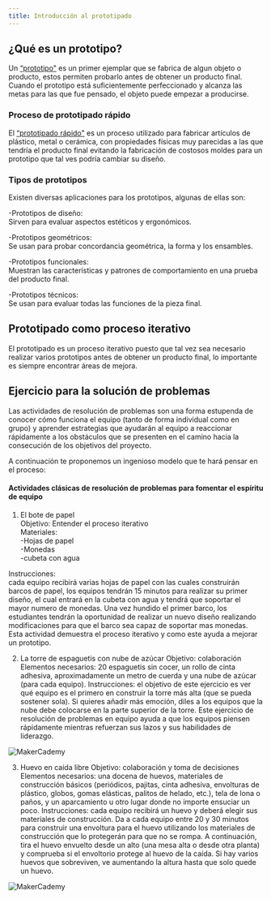 ```yaml
---
title: Introducción al prototipado
---
```


## ¿Qué es un prototipo?
Un  [“prototipo"](https://es.wikipedia.org/wiki/Prototipo) es un primer ejemplar que se fabrica de algun objeto o producto, estos permiten probarlo antes de obtener un producto final.
Cuando el prototipo está suficientemente perfeccionado y alcanza las metas para las que fue pensado, el objeto puede empezar a producirse.<br/>

### Proceso de prototipado rápido

El [“prototipado rápido"](https://es.wikipedia.org/wiki/Prototipado_r%C3%A1pido) es un proceso utilizado para fabricar artículos de plástico, metal o cerámica, con propiedades físicas muy parecidas a las que tendría el producto final evitando la fabricación de costosos moldes para un prototipo que tal ves podría cambiar su diseño.

### Tipos de prototipos
Existen diversas aplicaciones para los prototipos, algunas de ellas son:

-Prototipos de diseño:<br/>
Sirven para evaluar aspectos estéticos y ergonómicos.

-Prototipos geométricos:<br/>
Se usan para probar concordancia geométrica, la forma y los ensambles.

-Prototipos funcionales:<br/>
Muestran las características y patrones de comportamiento en una prueba del producto final.

-Prototipos técnicos:<br/>
Se usan para evaluar todas las funciones de la pieza final.

## Prototipado como proceso iterativo 
El prototipado es un proceso iterativo puesto que tal vez sea necesario realizar varios prototipos antes de obtener un producto final, lo importante es siempre encontrar áreas de mejora.

## Ejercicio para la solución de problemas

Las actividades de resolución de problemas son una forma estupenda de conocer cómo funciona el equipo (tanto de forma individual como en grupo) y aprender estrategias que ayudarán al equipo a reaccionar rápidamente a los obstáculos que se presenten en el camino hacia la consecución de los objetivos del proyecto. 

A continuación te proponemos un ingenioso modelo que te hará pensar en el proceso:

#### Actividades clásicas de resolución de problemas para fomentar el espíritu de equipo

1. El bote de papel <br/>
Objetivo: Entender el proceso iterativo<br/>
Materiales:<br/>
-Hojas de papel<br/>
-Monedas<br/>
-cubeta con agua <br/>

Instrucciones:<br/>
cada equipo recibirá varias hojas de papel con las cuales construirán barcos de papel, los equipos tendrán 15 minutos para realizar su primer diseño, el cual entrará en la cubeta con agua y tendrá que soportar el mayor numero de monedas.
Una vez hundido el primer barco, los estudiantes tendrán la oportunidad de realizar un nuevo diseño realizando modificaciones para que el barco sea capaz de soportar mas monedas.
Esta actividad demuestra el proceso iterativo y como este ayuda a mejorar un prototipo.
 
2. La torre de espaguetis con nube de azúcar 
Objetivo: colaboración
Elementos necesarios: 20 espaguetis sin cocer, un rollo de cinta adhesiva, aproximadamente un metro de cuerda y una nube de azúcar (para cada equipo). 
Instrucciones: el objetivo de este ejercicio es ver qué equipo es el primero en construir la torre más alta (que se pueda sostener sola). Si quieres añadir más emoción, diles a los equipos que la nube debe colocarse en la parte superior de la torre. Este ejercicio de resolución de problemas en equipo ayuda a que los equipos piensen rápidamente mientras refuerzan sus lazos y sus habilidades de liderazgo.  

![MakerCademy]({{site.baseurl}}/img/torres.jpg)
 
3. Huevo en caída libre 
Objetivo: colaboración y toma de decisiones
Elementos necesarios: una docena de huevos, materiales de construcción básicos (periódicos, pajitas, cinta adhesiva, envolturas de plástico, globos, gomas elásticas, palitos de helado, etc.), tela de lona o paños, y un aparcamiento u otro lugar donde no importe ensuciar un poco.
Instrucciones: cada equipo recibirá un huevo y deberá elegir sus materiales de construcción. Da a cada equipo entre 20 y 30 minutos para construir una envoltura para el huevo utilizando los materiales de construcción que lo protegerán para que no se rompa. A continuación, tira el huevo envuelto desde un alto (una mesa alta o desde otra planta) y comprueba si el envoltorio protege al huevo de la caída. Si hay varios huevos que sobreviven, ve aumentando la altura hasta que solo quede un huevo.  

![MakerCademy]({{site.baseurl}}/img/huevo.jpg)
